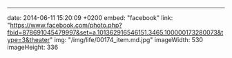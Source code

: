 ---
date: 2014-06-11 15:20:09 +0200
embed: "facebook"
link: "https://www.facebook.com/photo.php?fbid=878691045479997&set=a.101362916546151.3465.100000173280073&type=3&theater"
img: "/img/life/00174_item.md.jpg"
imageWidth: 530
imageHeight: 336

